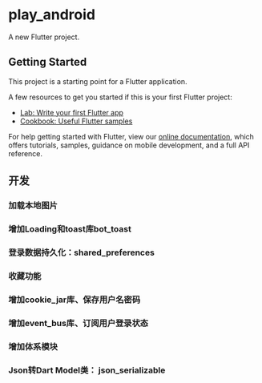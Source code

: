 # play_android

A new Flutter project.

## Getting Started

This project is a starting point for a Flutter application.

A few resources to get you started if this is your first Flutter project:

- [Lab: Write your first Flutter app](https://flutter.dev/docs/get-started/codelab)
- [Cookbook: Useful Flutter samples](https://flutter.dev/docs/cookbook)

For help getting started with Flutter, view our
[online documentation](https://flutter.dev/docs), which offers tutorials,
samples, guidance on mobile development, and a full API reference.


## 开发

### 加载本地图片

### 增加Loading和toast库bot_toast

### 登录数据持久化：shared_preferences

### 收藏功能

### 增加cookie_jar库、保存用户名密码

### 增加event_bus库、订阅用户登录状态

### 增加体系模块

### Json转Dart Model类： json_serializable
